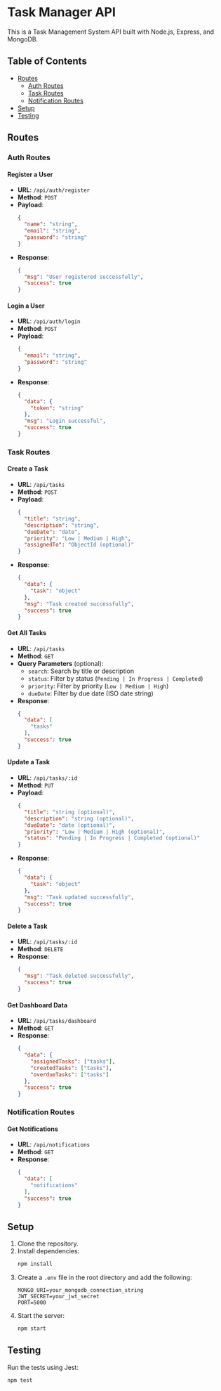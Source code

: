 # Task Manager API

This is a Task Management System API built with Node.js, Express, and MongoDB.

## Table of Contents
- [Routes](#routes)
  - [Auth Routes](#auth-routes)
  - [Task Routes](#task-routes)
  - [Notification Routes](#notification-routes)
- [Setup](#setup)
- [Testing](#testing)

## Routes

### Auth Routes

#### Register a User
- **URL**: `/api/auth/register`
- **Method**: `POST`
- **Payload**:
  ```json
  {
    "name": "string",
    "email": "string",
    "password": "string"
  }
  ```
- **Response**:
  ```json
  {
    "msg": "User registered successfully",
    "success": true
  }
  ```

#### Login a User
- **URL**: `/api/auth/login`
- **Method**: `POST`
- **Payload**:
  ```json
  {
    "email": "string",
    "password": "string"
  }
  ```
- **Response**:
  ```json
  {
    "data": {
      "token": "string"
    },
    "msg": "Login successful",
    "success": true
  }
  ```

### Task Routes

#### Create a Task
- **URL**: `/api/tasks`
- **Method**: `POST`
- **Payload**:
  ```json
  {
    "title": "string",
    "description": "string",
    "dueDate": "date",
    "priority": "Low | Medium | High",
    "assignedTo": "ObjectId (optional)"
  }
  ```
- **Response**:
  ```json
  {
    "data": {
      "task": "object"
    },
    "msg": "Task created successfully",
    "success": true
  }
  ```

#### Get All Tasks
- **URL**: `/api/tasks`
- **Method**: `GET`
- **Query Parameters** (optional):
  - `search`: Search by title or description
  - `status`: Filter by status (`Pending | In Progress | Completed`)
  - `priority`: Filter by priority (`Low | Medium | High`)
  - `dueDate`: Filter by due date (ISO date string)
- **Response**:
  ```json
  {
    "data": [
      "tasks"
    ],
    "success": true
  }
  ```

#### Update a Task
- **URL**: `/api/tasks/:id`
- **Method**: `PUT`
- **Payload**:
  ```json
  {
    "title": "string (optional)",
    "description": "string (optional)",
    "dueDate": "date (optional)",
    "priority": "Low | Medium | High (optional)",
    "status": "Pending | In Progress | Completed (optional)"
  }
  ```
- **Response**:
  ```json
  {
    "data": {
      "task": "object"
    },
    "msg": "Task updated successfully",
    "success": true
  }
  ```

#### Delete a Task
- **URL**: `/api/tasks/:id`
- **Method**: `DELETE`
- **Response**:
  ```json
  {
    "msg": "Task deleted successfully",
    "success": true
  }
  ```

#### Get Dashboard Data
- **URL**: `/api/tasks/dashboard`
- **Method**: `GET`
- **Response**:
  ```json
  {
    "data": {
      "assignedTasks": ["tasks"],
      "createdTasks": ["tasks"],
      "overdueTasks": ["tasks"]
    },
    "success": true
  }
  ```

### Notification Routes

#### Get Notifications
- **URL**: `/api/notifications`
- **Method**: `GET`
- **Response**:
  ```json
  {
    "data": [
      "notifications"
    ],
    "success": true
  }
  ```

## Setup

1. Clone the repository.
2. Install dependencies:
   ```bash
   npm install
   ```
3. Create a `.env` file in the root directory and add the following:
   ```env
   MONGO_URI=your_mongodb_connection_string
   JWT_SECRET=your_jwt_secret
   PORT=5000
   ```
4. Start the server:
   ```bash
   npm start
   ```

## Testing

Run the tests using Jest:
```bash
npm test
```